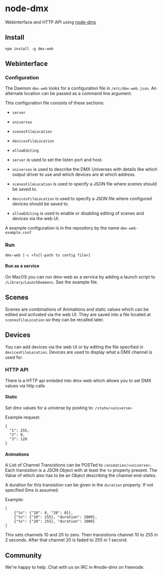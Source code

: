 # node-dmx

Webinterface and HTTP API using [node-dmx](https://github.com/node-dmx/dmx)

## Install

`npm install -g dmx-web`

## Webinterface

### Configuration

The Daemon `dmx-web` looks for a configuration file in `/etc/dmx-web.json`. An alternate location can be passed as a command line argument.

This configuration file consists of these sections:

- `server`
- `universes`
- `scenesFileLocation`
- `devicesFileLocation`
- `allowEditing`

- `server` is used to set the listen port and host.
- `universes` is used to describe the DMX Universes with details like which output driver to use and which devices are at which address.
- `scenesFileLocation` is used to specify a JSON file where scenes should be saved to. 
- `devicesFileLocation` is used to specify a JSON file where configured devices should be saved to. 
- `allowEditing` is used to enable or disabling editing of scenes and devices via the web UI. 

A example configuration is in the repository by the name `dmx-web-example.conf`

### Run

`dmx-web [-c <full-path to config file>]`

#### Run as a service

On MacOS you can run dmx-web as a service by adding a launch script to `/Library/LaunchDaemons`. See the example file.

## Scenes
Scenes are combinations of Animations and static values which can be edited and activated via the web UI. They are saved into a file located at `scenesFileLocation` so they can be recalled later.

## Devices
You can add devices via the web UI or by editing the file specified in `devicesFileLocation`. Devices are used to display what a DMX channel is used for.

### HTTP API
There is a HTTP api embded into dmx-web which allows you to set DMX values via http calls

#### Static
Set dmx values for a universe by posting to: `/state/<universe>`

Example request:
```
{
  "1": 255,
  "2": 0,
  "3": 128
} 
```

#### Animations
A List of Channel Transistions can be POSTed to `/animation/<universe>`. Each transistion is a JSON Object with at least the `to` property present. The Value of which also has to be an Object describing the channel end-states.

A duration for this transistion can be given in the `duration` property.
If not specified 0ms is assumed.

Example:

	[
		{"to": {"10": 0, "20": 0}},
		{"to": {"10": 255}, "duration": 2000},
		{"to": {"20": 255}, "duration": 1000}
	]

This sets channels 10 and 20 to zero. Then transistions channel 10 to 255 in 2 seconds. After that channel 20 is faded to 255 in 1 second.


## Community

We're happy to help. Chat with us on IRC in #node-dmx on freenode.
